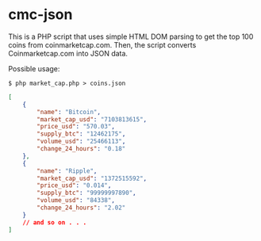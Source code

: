 cmc-json
========

This is a PHP script that uses simple HTML DOM parsing to get the top 100 coins from coinmarketcap.com. 
Then, the script converts Coinmarketcap.com into JSON data.

Possible usage: 
```
$ php market_cap.php > coins.json
```

```json
[
    {
        "name": "Bitcoin",
        "market_cap_usd": "7103813615",
        "price_usd": "570.03",
        "supply_btc": "12462175",
        "volume_usd": "25466113",
        "change_24_hours": "0.18"
    },
    {
        "name": "Ripple",
        "market_cap_usd": "1372515592",
        "price_usd": "0.014",
        "supply_btc": "99999997890",
        "volume_usd": "84338",
        "change_24_hours": "2.02"
    }
    // and so on . . .
]
```

